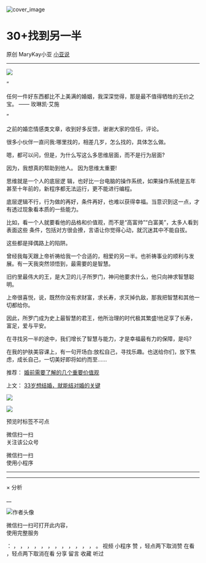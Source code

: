 ![cover_image](https://mmbiz.qlogo.cn/mmbiz_jpg/A8SKDch4cJG1D01JrgRMID3vgoEZobspCpXORS4G4dhX6zoPtjxS7dmtfo5BccquSAh0RGlZxBia18bZY0ib3fzw/0?wx_fmt=jpeg)

#  30+找到另一半

原创  MaryKay小亚  [ 小亚说 ](javascript:void\(0\);)

__ _ _ _ _

![](https://mmbiz.qpic.cn/mmbiz_jpg/A8SKDch4cJG1D01JrgRMID3vgoEZobspuKZfERM0RFibu9rjalbqfQXOFdHCCqOHzFQzVZrdmMZb6fQdRZtmZeQ/640?wx_fmt=jpeg)

  

“

任何一件好东西都比不上美满的婚姻，我深深觉得，那是最不值得牺牲的无价之宝。 —— 玫琳凯·艾施

”  

之前的婚恋情感类文章，收到好多反馈，谢谢大家的信任，评论。

  

很多小伙伴一直问我:哪里找的，相差几岁，怎么找的，具体怎么做。

  

嗯，都可以问，但是，为什么写这么多思维层面，而不是行为层面?

  

因为，我想真的帮助到他人。  因为思维太重要!

  

思维就是一个人的底层逻  辑，也好比一台电脑的操作系统，如果操作系统是五年甚至十年前的，新程序都无法运行，更不能进行编程。

  

底层逻辑不行，行为做的再好，条件再好，也难以获得幸福。当意识到这一点，才有透过现象看本质的一些能力。

  

比如，看一个人就要看他的品格和价值观，而不是“高富帅”“白富美”，太多人看到表面这些  条件，包括对方很会撩，言语让你觉得心动，就沉迷其中不能自拔。

  

这些都是择偶路上的陷阱。

  

曾经我每天跟上帝祈祷给我一个合适的，相爱的另一半。也祈祷事业的顺利与发展。有一天我突然领悟到，最需要的是智慧。

  

旧约里最伟大的王，是大卫的儿子所罗门，神问他要求什么，他只向神求智慧聪明。

  

上帝很喜悦，说，既然你没有求财富，求长寿，求灭掉仇敌，那我把智慧和其他一切都给你。

  

因此，所罗门成为史上最智慧的君王，他所治理的时代极其繁盛!他足享了长寿，富足，爱与平安。

  

在寻找另一半的途中，我们增长了智慧与能力，才是幸福最有力的保障，是吗?

  

在我的护肤美容课上，有一句开场白:放松自己，寻找乐趣。也送给你们，放下焦虑，成长自己，一切美好即将如约而至……

  

推荐： [ 婚前需要了解的几个重要价值观
](http://mp.weixin.qq.com/s?__biz=MzUxNDAwNTk0MQ==&mid=2247484479&idx=1&sn=6037dd7cb9416ed7e23c7a6322e7e296&chksm=f94dcae5ce3a43f373cc160a6ea53831c7ff049edd282abad43e0046fb9f34e48ad0b9d355b8&scene=21#wechat_redirect)  

上文： [ 33岁想结婚，就能结对婚的关键
](http://mp.weixin.qq.com/s?__biz=MzUxNDAwNTk0MQ==&mid=2247484497&idx=1&sn=c76016050056848f9e9bc79f5b8b577a&chksm=f94dca8bce3a439dc9caaaee6f0220fa1b6eef539bc328845a47b0509dc16d187fd36a1d40c9&scene=21#wechat_redirect)

![](https://mmbiz.qpic.cn/mmbiz_gif/b96CibCt70iaZ7Bia3Wm91cEuWhERXfCYjTia9tf7aMjVBNRETSa2NpGjCV6tyNvgCLos8LBgwEgxcwaIw8zdOsG7A/640?wx_fmt=gif)

![](https://mmbiz.qpic.cn/mmbiz_jpg/A8SKDch4cJEicCnqTxiatgGquhIicZ1wJ1Dth5YOOzoYV7U4N3HmiaO0vVAzjOpBVdtF0gnL632Fc7HqiaDmgveQDEw/640?wx_fmt=jpeg)

预览时标签不可点

微信扫一扫  
关注该公众号



微信扫一扫  
使用小程序

****



****



×  分析

__

![作者头像](http://mmbiz.qpic.cn/mmbiz_png/A8SKDch4cJE0KicTMyrVCx3VLqEgic5sJ1V5QeGZTibG9GLZlSCXSj5ByXNkib5PBrZVMkI41KKxgwE1K9gfypUeRg/0?wx_fmt=png)

微信扫一扫可打开此内容，  
使用完整服务

：  ，  ，  ，  ，  ，  ，  ，  ，  ，  ，  ，  ，  。  视频  小程序  赞  ，轻点两下取消赞  在看  ，轻点两下取消在看
分享  留言  收藏  听过

